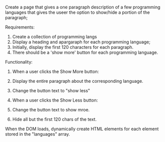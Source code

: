 Create a page that gives a one paragraph description of a few programming languages that gives the useer
the option to show/hide a portion of the paragraph;

Requirements:
1. Create a collection of programming langs
2. Display a heading and apargaraph for each programming language;
3. Initially, display the first 120 characters for each paragraph.
4. There should be a 'show more' button for each programming language.

Functionality:
1. When a user clicks the Show More button:
  1. Display the entire paragraph about the corresponding language.
  2. Change the button text to "show less"

2. When a user clicks the Show Less button:
  1. Change the button text to show mroe.
  2. Hide all but the first 120 chars of the text.


When the DOM loads, dynamically create HTML elements for each element stored in the "languages" array.

